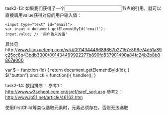 

task2-13:
如果我们获得了一个<input>节点的引用，就可以直接调用value获得对应的用户输入值：

```
<input type="text" id="email">
var input = document.getElementById('email');
input.value; // '用户输入的值'
```
具体见http://www.liaoxuefeng.com/wiki/001434446689867b27157e896e74d51a89c25cc8b43bdb3000/001434499922277b890fd537901490a84fc24b2b8b8867e000



  var $ = function (id) {
	  return document.getElementById(id);
  }
  $("button").onclick = function(){
	  handler();
  }

  task2-14:
  数组排序：
  参考1：http://www.w3school.com.cn/jsref/jsref_sort.asp
  参考2：http://www.jb51.net/article/46162.htm

  使用firstChild等类似选取元素时，元素必须存在，否则无法选取
